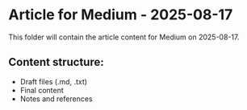 # Article for Medium - 2025-08-17

This folder will contain the article content for Medium on 2025-08-17.

## Content structure:
- Draft files (.md, .txt)
- Final content
- Notes and references
